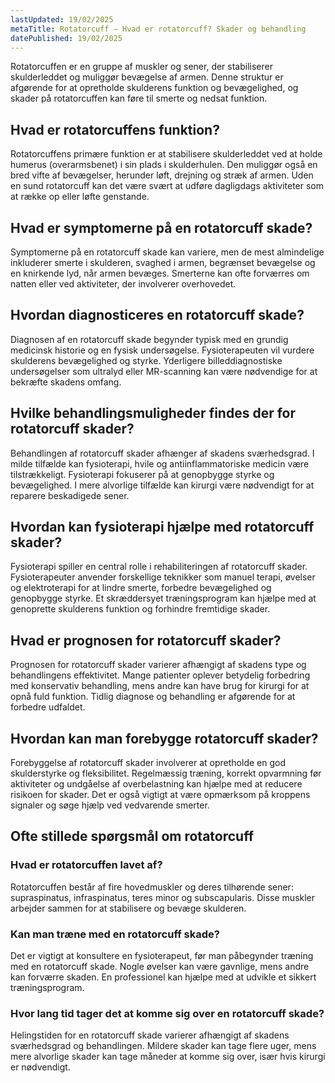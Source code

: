 ```yaml
---
lastUpdated: 19/02/2025
metaTitle: Rotatorcuff – Hvad er rotatorcuff? Skader og behandling
datePublished: 19/02/2025
---
```


Rotatorcuffen er en gruppe af muskler og sener, der stabiliserer skulderleddet og muliggør bevægelse af armen. Denne struktur er afgørende for at opretholde skulderens funktion og bevægelighed, og skader på rotatorcuffen kan føre til smerte og nedsat funktion.

## Hvad er rotatorcuffens funktion?

Rotatorcuffens primære funktion er at stabilisere skulderleddet ved at holde humerus (overarmsbenet) i sin plads i skulderhulen. Den muliggør også en bred vifte af bevægelser, herunder løft, drejning og stræk af armen. Uden en sund rotatorcuff kan det være svært at udføre dagligdags aktiviteter som at række op eller løfte genstande.

## Hvad er symptomerne på en rotatorcuff skade?

Symptomerne på en rotatorcuff skade kan variere, men de mest almindelige inkluderer smerte i skulderen, svaghed i armen, begrænset bevægelse og en knirkende lyd, når armen bevæges. Smerterne kan ofte forværres om natten eller ved aktiviteter, der involverer overhovedet.

## Hvordan diagnosticeres en rotatorcuff skade?

Diagnosen af en rotatorcuff skade begynder typisk med en grundig medicinsk historie og en fysisk undersøgelse. Fysioterapeuten vil vurdere skulderens bevægelighed og styrke. Yderligere billeddiagnostiske undersøgelser som ultralyd eller MR-scanning kan være nødvendige for at bekræfte skadens omfang.

## Hvilke behandlingsmuligheder findes der for rotatorcuff skader?

Behandlingen af rotatorcuff skader afhænger af skadens sværhedsgrad. I milde tilfælde kan fysioterapi, hvile og antiinflammatoriske medicin være tilstrækkeligt. Fysioterapi fokuserer på at genopbygge styrke og bevægelighed. I mere alvorlige tilfælde kan kirurgi være nødvendigt for at reparere beskadigede sener.

## Hvordan kan fysioterapi hjælpe med rotatorcuff skader?

Fysioterapi spiller en central rolle i rehabiliteringen af rotatorcuff skader. Fysioterapeuter anvender forskellige teknikker som manuel terapi, øvelser og elektroterapi for at lindre smerte, forbedre bevægelighed og genopbygge styrke. Et skræddersyet træningsprogram kan hjælpe med at genoprette skulderens funktion og forhindre fremtidige skader.

## Hvad er prognosen for rotatorcuff skader?

Prognosen for rotatorcuff skader varierer afhængigt af skadens type og behandlingens effektivitet. Mange patienter oplever betydelig forbedring med konservativ behandling, mens andre kan have brug for kirurgi for at opnå fuld funktion. Tidlig diagnose og behandling er afgørende for at forbedre udfaldet.

## Hvordan kan man forebygge rotatorcuff skader?

Forebyggelse af rotatorcuff skader involverer at opretholde en god skulderstyrke og fleksibilitet. Regelmæssig træning, korrekt opvarmning før aktiviteter og undgåelse af overbelastning kan hjælpe med at reducere risikoen for skader. Det er også vigtigt at være opmærksom på kroppens signaler og søge hjælp ved vedvarende smerter.

## Ofte stillede spørgsmål om rotatorcuff

### Hvad er rotatorcuffen lavet af?

Rotatorcuffen består af fire hovedmuskler og deres tilhørende sener: supraspinatus, infraspinatus, teres minor og subscapularis. Disse muskler arbejder sammen for at stabilisere og bevæge skulderen.

### Kan man træne med en rotatorcuff skade?

Det er vigtigt at konsultere en fysioterapeut, før man påbegynder træning med en rotatorcuff skade. Nogle øvelser kan være gavnlige, mens andre kan forværre skaden. En professionel kan hjælpe med at udvikle et sikkert træningsprogram.

### Hvor lang tid tager det at komme sig over en rotatorcuff skade?

Helingstiden for en rotatorcuff skade varierer afhængigt af skadens sværhedsgrad og behandlingen. Mildere skader kan tage flere uger, mens mere alvorlige skader kan tage måneder at komme sig over, især hvis kirurgi er nødvendigt.
